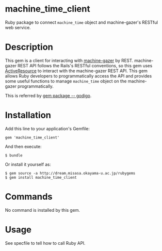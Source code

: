 # machine_time_client

Ruby package to connect `machine_time` object and machine-gazer's RESTful web service.

# Description 
This gem is a client for
interacting with [machine-gazer][] by REST.  machine-gazer REST API follows
the Rails's RESTful conventions, so this gem uses [ActiveResource][]
to interact with the machine-gazer REST API.  This gem allows Ruby developers
to programmatically  access the API and provides some useful functions
to manage `machine_time` object on the machine-gazer programmatically.

This is referred by [gem package -- godigo](https://github.com/misasa/godigo "follow instruction").

[machine-gazer]: https://github.com/misasa/machine_time        "machine-gazer"
[ActiveResource]: https://github.com/rails/activeresource/ "ActiveResource"

# Installation

Add this line to your application's Gemfile:

    gem 'machine_time_client'

And then execute:

    $ bundle

Or install it yourself as:

    $ gem source -a http://dream.misasa.okayama-u.ac.jp/rubygems
    $ gem install machine_time_client

# Commands

No command is installed by this gem.

# Usage

See specfile to tell how to call Ruby API.
